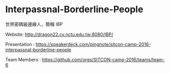 # Interpassnal-Borderline-People
世界密碼級邊緣人，簡稱 IBP

Website: http://dragon22.cv.nctu.edu.tw:8080/IBP/

Presentation : https://speakerdeck.com/pingnote/sitcon-camp-2016-interpassnal-borderline-people

Team Members : https://github.com/orgs/SITCON-camp-2016/teams/team-6